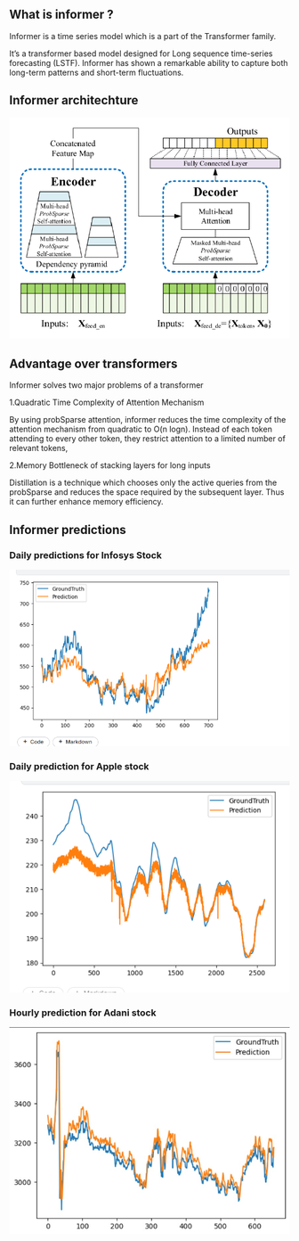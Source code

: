 ## What is informer ?

Informer is a time series model which is a part of the Transformer family.​

It’s a transformer based model designed for Long sequence time-series forecasting (LSTF). Informer has shown a remarkable ability to capture both long-term patterns and short-term fluctuations. 

## Informer architechture

![aa](images/Informer-model-architecture.png)
## Advantage over transformers

Informer solves two major problems of a transformer

1.Quadratic Time Complexity of Attention Mechanism​

By using probSparse attention, informer reduces the time complexity of the attention mechanism from quadratic to O(n logn). Instead of each token attending to every other token, they restrict attention to a limited number of relevant tokens,​

2.Memory Bottleneck of stacking layers for long inputs​

Distillation is a technique which chooses only the active queries from the probSparse and reduces the space required by the subsequent layer. Thus it can further enhance memory efficiency.​

## Informer predictions

### Daily predictions for Infosys Stock
![aa](images/info_daily_inf.png)

### Daily prediction for Apple stock
![aa](images/aapl_daily_inf.png)

### Hourly prediction for Adani stock
![aa](images/adani_hourly_inf.jpg)